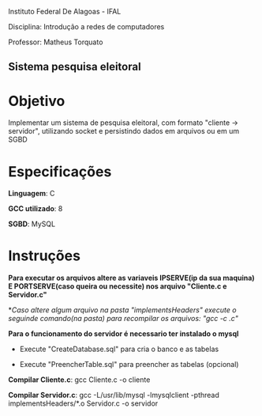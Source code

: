 Instituto Federal De Alagoas - IFAL

Disciplina: Introdução a redes de computadores

Professor: Matheus Torquato

## Sistema pesquisa eleitoral

# Objetivo

Implementar um sistema de pesquisa eleitoral, com formato "cliente -> servidor", utilizando socket e persistindo dados em arquivos ou em um SGBD

# Especificações

**Linguagem**: C

**GCC utilizado**: 8

**SGBD**: MySQL

# Instruções
   
**Para executar os arquivos altere as variaveis IPSERVE(ip da sua maquina) E PORTSERVE(caso queira ou necessite) nos arquivo "Cliente.c e Servidor.c"**

**Caso altere algum arquivo na pasta "implementsHeaders" execute o seguinde comando(na pasta) para recompilar os arquivos: "gcc -c *.c"**

**Para o funcionamento do servidor é necessario ter instalado o mysql**

   - Execute "CreateDatabase.sql" para cria o banco e as tabelas

   - Execute "PreencherTable.sql" para preencher as tabelas (opcional)

**Compilar Cliente.c**: gcc Cliente.c -o cliente

**Compilar Servidor.c**: gcc -L/usr/lib/mysql -lmysqlclient -pthread implementsHeaders/*.o Servidor.c -o servidor

